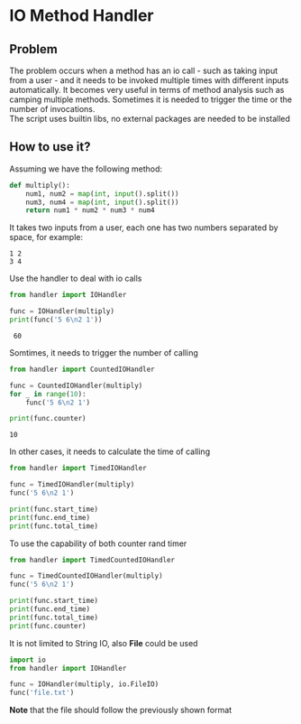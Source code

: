 # IO Method Handler  

## Problem
The problem occurs when a method has an io call - such as taking input from a user - and it needs to be invoked multiple
times with different inputs automatically. It becomes very useful in terms of
method analysis such as camping multiple methods. Sometimes it is needed to 
trigger the time or the number of invocations.\
The script uses builtin libs, no external packages are needed to be installed 

## How to use it?
Assuming we have the following method:
```python
def multiply():
    num1, num2 = map(int, input().split())
    num3, num4 = map(int, input().split())
    return num1 * num2 * num3 * num4
```
It takes two inputs from a user, each one has two numbers separated by space, for example:
```shell
1 2
3 4
```
Use the handler to deal with io calls 
```python
from handler import IOHandler

func = IOHandler(multiply)
print(func('5 6\n2 1'))
```
```shell
 60
```
Somtimes, it needs to trigger the number of calling 
```python
from handler import CountedIOHandler

func = CountedIOHandler(multiply)
for _ in range(10):
    func('5 6\n2 1')

print(func.counter)
```
```shell
10
```
In other cases, it needs to calculate the time of calling 
```python
from handler import TimedIOHandler

func = TimedIOHandler(multiply)
func('5 6\n2 1')

print(func.start_time)
print(func.end_time)
print(func.total_time)
```
To use the capability of both counter  rand timer 
```python
from handler import TimedCountedIOHandler

func = TimedCountedIOHandler(multiply)
func('5 6\n2 1')

print(func.start_time)
print(func.end_time)
print(func.total_time)
print(func.counter)
```
It is not limited to String IO, also **File** could be used
```python
import io
from handler import IOHandler

func = IOHandler(multiply, io.FileIO)
func('file.txt')
```
**Note** that the file should follow the previously shown format 